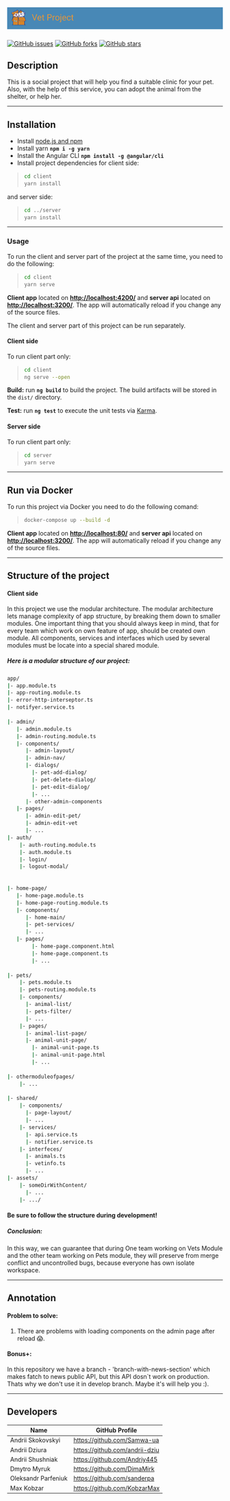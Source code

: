 # ![Project banner](/client/src/assets/README/banner.jpeg)

[![GitHub issues](https://img.shields.io/github/issues/IT-Academy-Social-Projects-KRV/Vet-Project?style=plastic)](https://github.com/IT-Academy-Social-Projects-KRV/Vet-Project/issues) [![GitHub forks](https://img.shields.io/github/forks/IT-Academy-Social-Projects-KRV/Vet-Project?style=plastic)](https://github.com/IT-Academy-Social-Projects-KRV/Vet-Project/network) [![GitHub stars](https://img.shields.io/github/stars/IT-Academy-Social-Projects-KRV/Vet-Project?style=plastic)](https://github.com/IT-Academy-Social-Projects-KRV/Vet-Project/stargazers)

## Description

This is a social project that will help you find a suitable clinic for your pet. Also, with the help of this service, you can adopt the animal from the shelter, or help her.

---

## Installation

- Install [node.js and npm](https://nodejs.org/uk/)
- Install yarn **`npm i -g yarn`**
- Install the Angular CLI **`npm install -g @angular/cli`**
- Install project dependencies for client side:

> ```bash
> cd client
> yarn install
> ```

and server side:

> ```bash
> cd ../server
> yarn install
> ```

---

### Usage

To run the client and server part of the project at the same time, you need to do the following:

> ```bash
> cd client
> yarn serve
> ```

**Client app** located on **<http://localhost:4200/>** and **server api** located on **<http://localhost:3200/>**. The app will automatically reload if you change any of the source files.

The client and server part of this project can be run separately.

#### Client side

To run client part only:

> ```bash
> cd client
> ng serve --open
> ```

**Build:** run **`ng build`** to build the project. The build artifacts will be stored in the `dist/` directory.

**Test:** run **`ng test`** to execute the unit tests via [Karma](https://karma-runner.github.io).

#### Server side

To run client part only:

> ```bash
> cd server
> yarn serve
> ```

---

## Run via Docker

To run this project via Docker you need to do the following comand:

> ```bash
> docker-compose up --build -d
> ```

**Client app** located on **<http://localhost:80/>** and **server api** located on **<http://localhost:3200/>**. The app will automatically reload if you change any of the source files.

---

## Structure of the project

#### Client side

In this project we use the modular architecture. The modular architecture lets manage complexity of app structure, by breaking them down to smaller modules. One important thing that you should always keep in mind, that for every team which work on own feature  of app, should be created own module. All components, services and interfaces which used by several modules must be locate into a special shared module.

##### Here is a modular structure of our project:

```bash
app/
|- app.module.ts
|- app-routing.module.ts
|- error-http-interseptor.ts
|- notifyer.service.ts

|- admin/
   |- admin.module.ts
   |- admin-routing.module.ts
   |- components/
      |- admin-layout/
      |- admin-nav/
      |- dialogs/
        |- pet-add-dialog/
        |- pet-delete-dialog/
        |- pet-edit-dialog/
        |- ...
      |- other-admin-components
   |- pages/
      |- admin-edit-pet/
      |- admin-edit-vet
      |- ...
|- auth/
    |- auth-routing.module.ts
    |- auth.module.ts
    |- login/
    |- logout-modal/
    

|- home-page/
   |- home-page.module.ts
   |- home-page-routing.module.ts
   |- components/
      |- home-main/
      |- pet-services/
      |- ...
   |- pages/
        |- home-page.component.html
        |- home-page.component.ts
        |- ...

|- pets/
    |- pets.module.ts
    |- pets-routing.module.ts
    |- components/
      |- animal-list/
      |- pets-filter/
      |- ...
    |- pages/
      |- animal-list-page/
      |- animal-unit-page/
        |- animal-unit-page.ts
        |- animal-unit-page.html
        |- ...

|- othermoduleofpages/
    |- ...

|- shared/
    |- components/
      |- page-layout/
      |- ...
    |- services/
      |- api.service.ts
      |- notifier.service.ts
    |- interfeces/
      |- animals.ts
      |- vetinfo.ts
      |- ...
|- assets/
    |- someDirWithContent/
      |- ...
    |- .../
```

#### Be sure to follow the structure during development!

##### Conclusion:

In this way, we can guarantee that during One team working on Vets Module and the other team working on Pets module, they will preserve from merge conflict and uncontrolled bugs, because everyone has own isolate workspace.

---
## Annotation

#### Problem to solve:

1. There are problems with loading components on the admin page after reload 😱.

#### Bonus+:

In this repository we have a branch - 'branch-with-news-section' which makes fatch to news public API, but this API dosn`t work on production. Thats why we don't use it in develop branch. Maybe it's will help you :).

---

## Developers

| Name                | GitHub Profile                   |
| ------------------- | -------------------------------- |
| Andrii Skokovskyi   | <https://github.com/Samwa-ua>    |
| Andrii Dziura       | <https://github.com/andrii-dziu> |
| Andriі Shushniak    | <https://github.com/Andriy445>   |
| Dmytro Myruk        | <https://github.com/DimaMirk>    |
| Oleksandr Parfeniuk | <https://github.com/sanderpa>    |
| Max Kobzar          | <https://github.com/KobzarMax>   |
